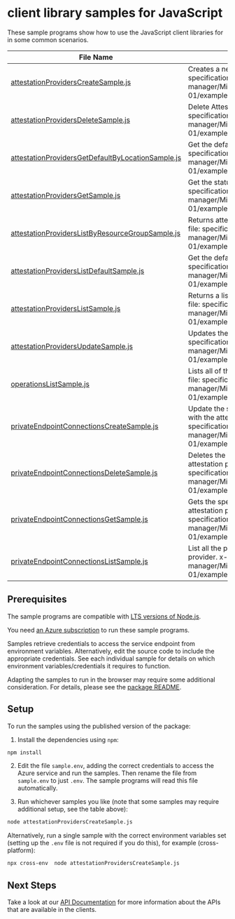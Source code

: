 # client library samples for JavaScript

These sample programs show how to use the JavaScript client libraries for in some common scenarios.

| **File Name**                                                                                       | **Description**                                                                                                                                                                                                                                                          |
| --------------------------------------------------------------------------------------------------- | ------------------------------------------------------------------------------------------------------------------------------------------------------------------------------------------------------------------------------------------------------------------------ |
| [attestationProvidersCreateSample.js][attestationproviderscreatesample]                             | Creates a new Attestation Provider. x-ms-original-file: specification/attestation/resource-manager/Microsoft.Attestation/stable/2020-10-01/examples/Create_AttestationProvider.json                                                                                      |
| [attestationProvidersDeleteSample.js][attestationprovidersdeletesample]                             | Delete Attestation Service. x-ms-original-file: specification/attestation/resource-manager/Microsoft.Attestation/stable/2020-10-01/examples/Delete_AttestationProvider.json                                                                                              |
| [attestationProvidersGetDefaultByLocationSample.js][attestationprovidersgetdefaultbylocationsample] | Get the default provider by location. x-ms-original-file: specification/attestation/resource-manager/Microsoft.Attestation/stable/2020-10-01/examples/Get_DefaultProviderByLocation.json                                                                                 |
| [attestationProvidersGetSample.js][attestationprovidersgetsample]                                   | Get the status of Attestation Provider. x-ms-original-file: specification/attestation/resource-manager/Microsoft.Attestation/stable/2020-10-01/examples/Get_AttestationProvider.json                                                                                     |
| [attestationProvidersListByResourceGroupSample.js][attestationproviderslistbyresourcegroupsample]   | Returns attestation providers list in a resource group. x-ms-original-file: specification/attestation/resource-manager/Microsoft.Attestation/stable/2020-10-01/examples/Get_AttestationProvidersListByResourceGroup.json                                                 |
| [attestationProvidersListDefaultSample.js][attestationproviderslistdefaultsample]                   | Get the default provider x-ms-original-file: specification/attestation/resource-manager/Microsoft.Attestation/stable/2020-10-01/examples/Get_DefaultProviders.json                                                                                                       |
| [attestationProvidersListSample.js][attestationproviderslistsample]                                 | Returns a list of attestation providers in a subscription. x-ms-original-file: specification/attestation/resource-manager/Microsoft.Attestation/stable/2020-10-01/examples/Get_AttestationProvidersList.json                                                             |
| [attestationProvidersUpdateSample.js][attestationprovidersupdatesample]                             | Updates the Attestation Provider. x-ms-original-file: specification/attestation/resource-manager/Microsoft.Attestation/stable/2020-10-01/examples/Update_AttestationProvider.json                                                                                        |
| [operationsListSample.js][operationslistsample]                                                     | Lists all of the available Azure attestation operations. x-ms-original-file: specification/attestation/resource-manager/Microsoft.Attestation/stable/2020-10-01/examples/Operations_List.json                                                                            |
| [privateEndpointConnectionsCreateSample.js][privateendpointconnectionscreatesample]                 | Update the state of specified private endpoint connection associated with the attestation provider. x-ms-original-file: specification/attestation/resource-manager/Microsoft.Attestation/stable/2020-10-01/examples/AttestationProviderPutPrivateEndpointConnection.json |
| [privateEndpointConnectionsDeleteSample.js][privateendpointconnectionsdeletesample]                 | Deletes the specified private endpoint connection associated with the attestation provider. x-ms-original-file: specification/attestation/resource-manager/Microsoft.Attestation/stable/2020-10-01/examples/AttestationProviderDeletePrivateEndpointConnection.json      |
| [privateEndpointConnectionsGetSample.js][privateendpointconnectionsgetsample]                       | Gets the specified private endpoint connection associated with the attestation provider. x-ms-original-file: specification/attestation/resource-manager/Microsoft.Attestation/stable/2020-10-01/examples/AttestationProviderGetPrivateEndpointConnection.json            |
| [privateEndpointConnectionsListSample.js][privateendpointconnectionslistsample]                     | List all the private endpoint connections associated with the attestation provider. x-ms-original-file: specification/attestation/resource-manager/Microsoft.Attestation/stable/2020-10-01/examples/AttestationProviderListPrivateEndpointConnections.json               |

## Prerequisites

The sample programs are compatible with [LTS versions of Node.js](https://nodejs.org/about/releases/).

You need [an Azure subscription][freesub] to run these sample programs.

Samples retrieve credentials to access the service endpoint from environment variables. Alternatively, edit the source code to include the appropriate credentials. See each individual sample for details on which environment variables/credentials it requires to function.

Adapting the samples to run in the browser may require some additional consideration. For details, please see the [package README][package].

## Setup

To run the samples using the published version of the package:

1. Install the dependencies using `npm`:

```bash
npm install
```

2. Edit the file `sample.env`, adding the correct credentials to access the Azure service and run the samples. Then rename the file from `sample.env` to just `.env`. The sample programs will read this file automatically.

3. Run whichever samples you like (note that some samples may require additional setup, see the table above):

```bash
node attestationProvidersCreateSample.js
```

Alternatively, run a single sample with the correct environment variables set (setting up the `.env` file is not required if you do this), for example (cross-platform):

```bash
npx cross-env  node attestationProvidersCreateSample.js
```

## Next Steps

Take a look at our [API Documentation][apiref] for more information about the APIs that are available in the clients.

[attestationproviderscreatesample]: https://github.com/Azure/azure-sdk-for-js/blob/main/sdk/attestation/arm-attestation/samples/v2/javascript/attestationProvidersCreateSample.js
[attestationprovidersdeletesample]: https://github.com/Azure/azure-sdk-for-js/blob/main/sdk/attestation/arm-attestation/samples/v2/javascript/attestationProvidersDeleteSample.js
[attestationprovidersgetdefaultbylocationsample]: https://github.com/Azure/azure-sdk-for-js/blob/main/sdk/attestation/arm-attestation/samples/v2/javascript/attestationProvidersGetDefaultByLocationSample.js
[attestationprovidersgetsample]: https://github.com/Azure/azure-sdk-for-js/blob/main/sdk/attestation/arm-attestation/samples/v2/javascript/attestationProvidersGetSample.js
[attestationproviderslistbyresourcegroupsample]: https://github.com/Azure/azure-sdk-for-js/blob/main/sdk/attestation/arm-attestation/samples/v2/javascript/attestationProvidersListByResourceGroupSample.js
[attestationproviderslistdefaultsample]: https://github.com/Azure/azure-sdk-for-js/blob/main/sdk/attestation/arm-attestation/samples/v2/javascript/attestationProvidersListDefaultSample.js
[attestationproviderslistsample]: https://github.com/Azure/azure-sdk-for-js/blob/main/sdk/attestation/arm-attestation/samples/v2/javascript/attestationProvidersListSample.js
[attestationprovidersupdatesample]: https://github.com/Azure/azure-sdk-for-js/blob/main/sdk/attestation/arm-attestation/samples/v2/javascript/attestationProvidersUpdateSample.js
[operationslistsample]: https://github.com/Azure/azure-sdk-for-js/blob/main/sdk/attestation/arm-attestation/samples/v2/javascript/operationsListSample.js
[privateendpointconnectionscreatesample]: https://github.com/Azure/azure-sdk-for-js/blob/main/sdk/attestation/arm-attestation/samples/v2/javascript/privateEndpointConnectionsCreateSample.js
[privateendpointconnectionsdeletesample]: https://github.com/Azure/azure-sdk-for-js/blob/main/sdk/attestation/arm-attestation/samples/v2/javascript/privateEndpointConnectionsDeleteSample.js
[privateendpointconnectionsgetsample]: https://github.com/Azure/azure-sdk-for-js/blob/main/sdk/attestation/arm-attestation/samples/v2/javascript/privateEndpointConnectionsGetSample.js
[privateendpointconnectionslistsample]: https://github.com/Azure/azure-sdk-for-js/blob/main/sdk/attestation/arm-attestation/samples/v2/javascript/privateEndpointConnectionsListSample.js
[apiref]: https://docs.microsoft.com/javascript/api/@azure/arm-attestation?view=azure-node-preview
[freesub]: https://azure.microsoft.com/free/
[package]: https://github.com/Azure/azure-sdk-for-js/tree/main/sdk/attestation/arm-attestation/README.md
